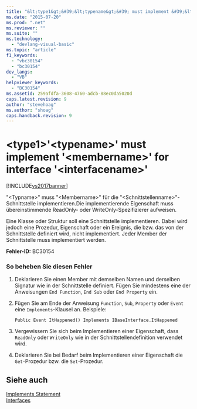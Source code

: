 ```yaml
---
title: "&lt;type1&gt;&#39;&lt;typename&gt;&#39; must implement &#39;&lt;membername&gt;&#39; for interface &#39;&lt;interfacename&gt;&#39; | Microsoft Docs"
ms.date: "2015-07-20"
ms.prod: ".net"
ms.reviewer: ""
ms.suite: ""
ms.technology: 
  - "devlang-visual-basic"
ms.topic: "article"
f1_keywords: 
  - "vbc30154"
  - "bc30154"
dev_langs: 
  - "VB"
helpviewer_keywords: 
  - "BC30154"
ms.assetid: 259afdfa-3608-4760-adcb-88ec0da5020d
caps.latest.revision: 9
author: "stevehoag"
ms.author: "shoag"
caps.handback.revision: 9
---
```

# &lt;type1&gt;&#39;&lt;typename&gt;&#39; must implement &#39;&lt;membername&gt;&#39; for interface &#39;&lt;interfacename&gt;&#39;
[!INCLUDE[vs2017banner](~/includes/vs2017banner.md)]

"\<Typname\>" muss "\<Membername\>" für die "\<Schnittstellenname\>"\-Schnittstelle implementieren.Die implementierende Eigenschaft muss übereinstimmende ReadOnly\- oder WriteOnly\-Spezifizierer aufweisen.  
  
 Eine Klasse oder Struktur soll eine Schnittstelle implementieren. Dabei wird jedoch eine Prozedur, Eigenschaft oder ein Ereignis, die bzw. das von der Schnittstelle definiert wird, nicht implementiert.  Jeder Member der Schnittstelle muss implementiert werden.  
  
 **Fehler\-ID:** BC30154  
  
### So beheben Sie diesen Fehler  
  
1.  Deklarieren Sie einen Member mit demselben Namen und derselben Signatur wie in der Schnittstelle definiert.  Fügen Sie mindestens eine der Anweisungen `End Function`, `End Sub` oder `End Property` ein.  
  
2.  Fügen Sie am Ende der Anweisung `Function`, `Sub`, `Property` oder `Event` eine `Implements`\-Klausel an.  Beispiele:  
  
    ```  
    Public Event ItHappened() Implements IBaseInterface.ItHappened  
    ```  
  
3.  Vergewissern Sie sich beim Implementieren einer Eigenschaft, dass `ReadOnly` oder `WriteOnly` wie in der Schnittstellendefinition verwendet wird.  
  
4.  Deklarieren Sie bei Bedarf beim Implementieren einer Eigenschaft die `Get`\-Prozedur bzw. die `Set`\-Prozedur.  
  
## Siehe auch  
 [Implements Statement](../../../visual-basic/language-reference/statements/implements-statement.md)   
 [Interfaces](../../../visual-basic/programming-guide/language-features/interfaces/index.md)